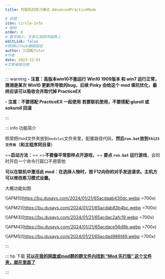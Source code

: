 ```yaml
---
title: 可联机的练习模式-AdvancedPracticeMode

# 标题
icon: circle-info
# 图标
order: 8
# 数字越小，文章左侧排序越靠上
editLink: false
#禁用Github编辑按钮
author: 三回転Tstar
#作者
date: 2023-12-01
#文章编辑日期
---
```



::: warning
**- 注意：高版本win10不能运行**
**Win10 1909版本 和 win7 运行正常，猜测是某次 Win10 更新所导致的bug，后续 Pinky 会给这个 mod 填坑优化，最终应该可以吸收合并取代掉 PracticeEX**

**- 注意：不要搭配 PracticeEX 一起使用**
**若要联机使用，不要搭配  giuroll 或 sokuroll 回滚**

:::

::: info 功能简介

照常把mod文件夹放到`modules`文件夹里，配置路径代码，**然后`run.bat`放到`th123文件夹`（和主程序同目录**）

==**启动方法：**==
==**不要像平常那样点开游戏，**==
**要点 `run.bat` 运行游戏**，会同时开启一个命令行窗口不用管他

**可以在联机中激活此 mod：在选择人物时，按 F12向你的对手发送请求。主机方可以修改练习模式设置。**

大概功能如图

![APM1](https://bu.dusays.com/2024/01/21/65acdaab430dc.webp =700x)

![APM2](https://bu.dusays.com/2024/01/21/65acdab83b4bc.webp =700x)

![APM3](https://bu.dusays.com/2024/01/21/65acdac2afc19.webp =700x)

![APM4](https://bu.dusays.com/2024/01/21/65acdace56d9b.webp =700x)

![APM5](https://bu.dusays.com/2024/01/21/65acdad986f49.webp =700x)

::: 

::: tip 下载
**[**可以在我的网盘或mod群的群文件内找到 “Mod 先行版” 这个文件夹，就在里面了**](/about/)**

:::

